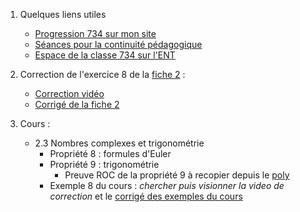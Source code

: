 1. Quelques liens utiles 
    * [Progression 734 sur mon site](http://www.frederic-junier.org/TS2020/Progression/TS_2020.html)
    * [Séances pour la continuité pédagogique](https://frederic-junier.github.io/TS-2019-2020/)
    * [Espace de la classe 734 sur l'ENT]()


2. Correction de l'exercice 8 de la [fiche 2](http://frederic-junier.org/TS2020/Cours/TSComplexesPart2Cours2019V1Eleve-Web.pdf) :
   * [Correction vidéo](https://tube.ac-lyon.fr/videos/watch/3b54e7a1-bc58-44f6-a7c6-79cce87f87c3)
   * [Corrigé de la fiche 2](https://frederic-junier.github.io/TS-2019-2020/ContinuitePedagogique/CorrigeFiche2.pdf)

3. Cours :
    * 2.3 Nombres complexes et trigonométrie 
      * Propriété 8 : formules d'Euler
      * Propriété 9 :  trigonométrie
        * Preuve ROC de la propriété 9 à recopier depuis le [poly](http://frederic-junier.org/TS2020/Cours/TSComplexesPart2Cours2019V1Eleve-Web.pdf)
      * Exemple 8 du cours : _chercher puis visionner la video de correction_  et le [corrigé des exemples du cours](https://github.com/frederic-junier/TS-2019-2020/blob/master/ComplexesPartie2/Corrige-Cours-ComplexesPartie2-2019.pdf)
